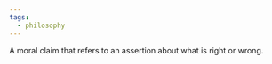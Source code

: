 ```yaml
---
tags:
  - philosophy
---
```

A moral claim that refers to an assertion about what is right or wrong. 
